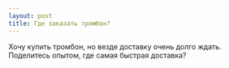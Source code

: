 ```yaml
---
layout: post 
title: Где заказать тромбон? 
--- 
```

Хочу купить тромбон, но везде доставку очень долго ждать. Поделитесь опытом, где самая быстрая доставка?